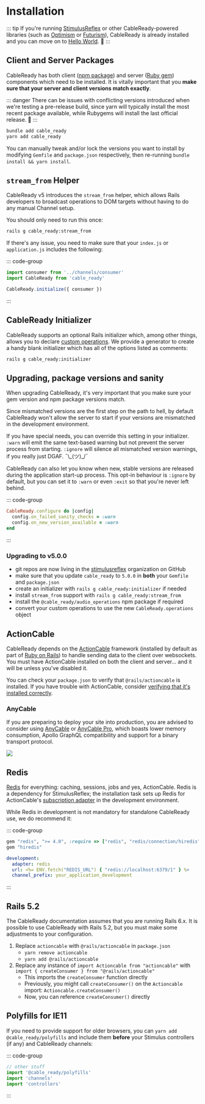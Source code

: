 # Installation

::: tip
If you're running [StimulusReflex](https://docs.stimulusreflex.com) or other CableReady-powered libraries (such as [Optimism](https://optimism.leastbad.com/) or [Futurism](https://github.com/julianrubisch/futurism)), CableReady is already installed and you can move on to [Hello World](/hello-world/hello-world.md). 🎉
:::

## Client and Server Packages

CableReady has both client ([npm package](https://www.npmjs.com/package/cable_ready)) and server ([Ruby gem](https://rubygems.org/gems/cable_ready)) components which need to be installed. It is vitally important that you **make sure that your server and client versions match exactly**.

::: danger
There can be issues with conflicting versions introduced when we're testing a pre-release build, since yarn will typically install the most recent package available, while Rubygems will install the last official release. 🤯
:::

```bash
bundle add cable_ready
yarn add cable_ready
```

You can manually tweak and/or lock the versions you want to install by modifying `Gemfile` and `package.json` respectively, then re-running `bundle install && yarn install`.

## `stream_from` Helper

CableReady v5 introduces the `stream_from` helper, which allows Rails developers to broadcast operations to DOM targets without having to do any manual Channel setup.

You should only need to run this once:

```bash
rails g cable_ready:stream_from
```

If there's any issue, you need to make sure that your `index.js` or `application.js` includes the following:

::: code-group
```javascript [app/javascript/controllers/index.js]
import consumer from '../channels/consumer'
import CableReady from 'cable_ready'

CableReady.initialize({ consumer })
```
:::

## CableReady Initializer

CableReady supports an optional Rails initializer which, among other things, allows you to declare [custom operations](/guide/customization.md#custom-operations). We provide a generator to create a handy blank initializer which has all of the options listed as comments:

```bash
rails g cable_ready:initializer
```

## Upgrading, package versions and sanity

When upgrading CableReady, it's very important that you make sure your gem version and npm package versions match.

Since mismatched versions are the first step on the path to hell, by default CableReady won't allow the server to start if your versions are mismatched in the development environment.

If you have special needs, you can override this setting in your initializer. `:warn` will emit the same text-based warning but not prevent the server process from starting. `:ignore` will silence all mismatched version warnings, if you really just DGAF. ¯\\_\(ツ\)\_/¯

CableReady can also let you know when new, stable versions are released during the application start-up process. This opt-in behaviour is `:ignore` by default, but you can set it to `:warn` or even `:exit` so that you're never left behind.

::: code-group
```ruby [config/initializers/cable_ready.rb]
CableReady.configure do |config|
  config.on_failed_sanity_checks = :warn
  config.on_new_version_available = :warn
end
```
:::

### Upgrading to v5.0.0

* git repos are now living in the [stimulusreflex](https://github.com/stimulusreflex) organization on GitHub
* make sure that you update `cable_ready` to `5.0.0` in **both** your `Gemfile` and `package.json`
* create an initializer with `rails g cable_ready:initializer` if needed
* install `stream_from` support with `rails g cable_ready:stream_from`
* install the `@cable_ready/audio_operations` npm package if required
* convert your custom operations to use the new `CableReady.operations` object

## ActionCable

CableReady depends on the [ActionCable](https://guides.rubyonrails.org/action_cable_overview.html) framework (installed by default as part of [Ruby on Rails](https://rubyonrails.org/)) to handle sending data to the client over websockets. You must have ActionCable installed on both the client and server... and it will be unless you've disabled it.

You can check your `package.json` to verify that `@rails/actioncable` is installed. If you have trouble with ActionCable, consider [verifying that it's installed correctly](/troubleshooting/#verify-actioncable).

### AnyCable

If you are preparing to deploy your site into production, you are advised to consider using [AnyCable](https://anycable.io) or [AnyCable Pro](https://anycable.io/#opensource), which boasts lower memory consumption, Apollo GraphQL compatibility and support for a binary transport protocol.

![](/anycable.png)

## Redis

[Redis](https://redis.io/download) for everything: caching, sessions, jobs and yes, ActionCable. Redis is a dependency for StimulusReflex; the installation task sets up Redis for ActionCable's [subscription adapter](https://guides.rubyonrails.org/action_cable_overview.html#subscription-adapter) in the development environment.

While Redis in development is not mandatory for standalone CableReady use, we do recommend it:

::: code-group
```ruby [Gemfile]
gem "redis", ">= 4.0", :require => ["redis", "redis/connection/hiredis"]
gem "hiredis"
```

```yaml [config/cable.yml]
development:
  adapter: redis
  url: <%= ENV.fetch("REDIS_URL") { "redis://localhost:6379/1" } %>
  channel_prefix: your_application_development
```
:::

## Rails 5.2

The CableReady documentation assumes that you are running Rails 6.x. It is possible to use CableReady with Rails 5.2, but you must make some adjustments to your configuration.

1. Replace `actioncable` with `@rails/actioncable` in `package.json`
   * `yarn remove actioncable`
   * `yarn add @rails/actioncable`
2. Replace any instance of `import Actioncable from "actioncable"` with `import { createConsumer } from "@rails/actioncable"`
   * This imports the `createConsumer` function directly
   * Previously, you might call `createConsumer()` on the `Actioncable` import: `Actioncable.createConsumer()`
   * Now, you can reference `createConsumer()` directly

## Polyfills for IE11

If you need to provide support for older browsers, you can `yarn add @cable_ready/polyfills` and include them **before** your Stimulus controllers (if any) and CableReady channels:

::: code-group
```javascript [app/javascript/packs/application.js]
// other stuff
import '@cable_ready/polyfills'
import 'channels'
import 'controllers'
```
:::
